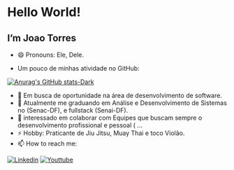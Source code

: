 # Hello World!
## I’m Joao Torres

- 😄 Pronouns: Ele, Dele.

- Um pouco de minhas atividade no GitHub:

<div>
  
  <a href="https://github-readme-stats.vercel.app/api?username=JoaoTorre5-oDev&show_icons=true&theme=ambient_gradient">
    
  [![Anurag's GitHub stats-Dark](https://github-readme-stats.vercel.app/api?username=JoaoTorre5-oDev&show_icons=true&theme=ambient_gradient)](https://github.com/JoaoTorre5-oDev)
    
</div>





- 👀 Em busca de oportunidade na área de desenvolvimento de software.
- 🌱 Atualmente me graduando em Análise e Desenvolvimento de Sistemas no (Senac-DF), e fullstack (Senai-DF).
- 💞️ interessado em colaborar com Equipes que buscam sempre o desenvolvimento profissional e pessoal ( ...
- ⚡ Hobby: Praticante de Jiu Jitsu, Muay Thai e toco Violão.
- 📫 How to reach me:
  
<div>
  
  [![Linkedin](https://img.shields.io/badge/LinkedIn-0077B5?style=for-the-badge&logo=linkedin&logoColor=white)](https://www.linkedin.com/in/jo%C3%A3o-torre5-the-developer/)
  [![Youttube](https://img.shields.io/badge/YouTube-FF0000?style=for-the-badge&logo=youtube&logoColor=white)](https://www.youtube.com/@joaoTorre5-oDev)
</div>

<!---
JoaoTorre5-oDev/JoaoTorre5-oDev is a ✨ special ✨ repository because its `README.md` (this file) appears on your GitHub profile.
You can click the Preview link to take a look at your changes.
--->

